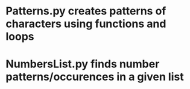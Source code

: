 # Patterns.py creates patterns of characters using functions and loops

# NumbersList.py finds number patterns/occurences in a given list 
